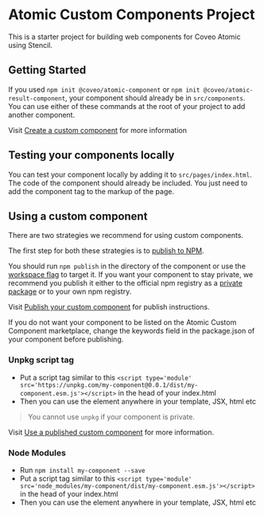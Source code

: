# Atomic Custom Components Project

This is a starter project for building web components for Coveo Atomic using Stencil.

## Getting Started

<!-- TODO CDX-1358: Insert instruction to create other components -->

If you used `npm init @coveo/atomic-component` or `npm init @coveo/atomic-result-component`, your component should already be in `src/components`.
You can use either of these commands at the root of your project to add another component.

Visit [Create a custom component](https://docs.coveo.com/en/atomic/latest/cc-search/create-custom-components/#create-a-custom-component) for more information

## Testing your components locally

You can test your component locally by adding it to `src/pages/index.html`.
The code of the component should already be included. You just need to add the component tag to the markup of the page.

<!--
    TODO CDX-1356: tldr best practices and/or doc link.
-->

## Using a custom component

There are two strategies we recommend for using custom components.

The first step for both these strategies is to [publish to NPM](https://docs.npmjs.com/getting-started/publishing-npm-packages).

You should run `npm publish` in the directory of the component or use the [workspace flag](https://docs.npmjs.com/cli/v9/using-npm/workspaces#running-commands-in-the-context-of-workspaces) to target it.
If you want your component to stay private, we recommend you publish it either to the official npm registry as a [private package](https://docs.npmjs.com/about-private-packages) or to your own npm registry.

Visit [Publish your custom component](https://docs.coveo.com/en/atomic/latest/cc-search/create-custom-components/#publish-your-custom-component) for publish instructions.

If you do not want your component to be listed on the Atomic Custom Component marketplace, change the keywords field in the package.json of your component before publishing.

### Unpkg script tag

- Put a script tag similar to this `<script type='module' src='https://unpkg.com/my-component@0.0.1/dist/my-component.esm.js'></script>` in the head of your index.html
- Then you can use the element anywhere in your template, JSX, html etc

> You cannot use `unpkg` if your component is private.

Visit [Use a published custom component](https://docs.coveo.com/en/atomic/latest/cc-search/create-custom-components/#use-a-published-custom-component) for more information.

### Node Modules

- Run `npm install my-component --save`
- Put a script tag similar to this `<script type='module' src='node_modules/my-component/dist/my-component.esm.js'></script>` in the head of your index.html
- Then you can use the element anywhere in your template, JSX, html etc
